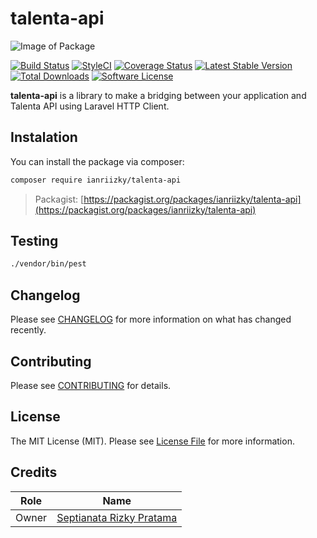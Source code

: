 # talenta-api

![Image of Package](https://banners.beyondco.de/Talenta%20API.png?theme=light&packageManager=composer+require&packageName=ianriizky%2Ftalenta-api&pattern=architect&style=style_1&description=The+bridging+between+your+application+and+Talenta+API+using+Laravel+HTTP+Client.&md=1&showWatermark=0&fontSize=100px&images=https%3A%2F%2Flaravel.com%2Fimg%2Flogomark.min.svg)

[![Build Status](https://github.com/ianriizky/talenta-api/actions/workflows/laravel.yml/badge.svg)](https://github.com/ianriizky/talenta-api/actions)
[![StyleCI](https://github.styleci.io/repos/479041299/shield)](https://github.styleci.io/repos/479041299)
[![Coverage Status](https://coveralls.io/repos/github/ianriizky/talenta-api/badge.svg)](https://coveralls.io/github/ianriizky/talenta-api)
[![Latest Stable Version](https://poser.pugx.org/ianriizky/talenta-api/v/stable.svg)](https://packagist.org/packages/ianriizky/talenta-api)
[![Total Downloads](https://poser.pugx.org/ianriizky/talenta-api/d/total.svg)](https://packagist.org/packages/ianriizky/talenta-api)
[![Software License](https://poser.pugx.org/ianriizky/talenta-api/license.svg)](https://packagist.org/packages/ianriizky/talenta-api)

**talenta-api** is a library to make a bridging between your application and Talenta API using Laravel HTTP Client.

## Instalation
You can install the package via composer:

```bash
composer require ianriizky/talenta-api
```
> Packagist: [https://packagist.org/packages/ianriizky/talenta-api](https://packagist.org/packages/ianriizky/talenta-api)

## Testing
```bash
./vendor/bin/pest
```

## Changelog

Please see [CHANGELOG](CHANGELOG.md) for more information on what has changed recently.

## Contributing

Please see [CONTRIBUTING](CONTRIBUTING.md) for details.

## License

The MIT License (MIT). Please see [License File](LICENSE.md) for more information.

## Credits
| Role | Name |
| ---- | ---- |
| Owner | [Septianata Rizky Pratama](https://github.com/ianriizky) |

